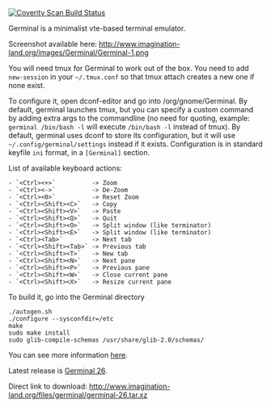 <a href="https://scan.coverity.com/projects/germinal">
  <img alt="Coverity Scan Build Status"
       src="https://scan.coverity.com/projects/6315/badge.svg"/>
</a>

Germinal is a minimalist vte-based terminal emulator.

Screenshot available here: <http://www.imagination-land.org/images/Germinal/Germinal-1.png>

You will need tmux for Germinal to work out of the box.
You need to add `new-session` in your `~/.tmux.conf` so that tmux attach creates a new one if none exist.

To configure it, open dconf-editor and go into /org/gnome/Germinal.
By default, germinal launches tmux, but you can specify a custom command by adding extra args to the commandline (no
need for quoting, example: `germinal /bin/bash -l` will execute `/bin/bash -l` instead of tmux).
By default, germinal uses dconf to store its configuration, but it will use `~/.config/germinal/settings` instead if it
exists. Configuration is in standard keyfile `ini` format, in a `[Germinal]` section.

List of available keyboard actions:

    - `<Ctrl><+>`          -> Zoom
    - `<Ctrl><->`          -> De-Zoom
    - `<Ctrl><0>`          -> Reset Zoom
    - `<Ctrl><Shift><C>`   -> Copy
    - `<Ctrl><Shift><V>`   -> Paste
    - `<Ctrl><Shift><Q>`   -> Quit
    - `<Ctrl><Shift><O>`   -> Split window (like terminator)
    - `<Ctrl><Shift><E>`   -> Split window (like terminator)
    - `<Ctrl><Tab>`        -> Next tab
    - `<Ctrl><Shift><Tab>` -> Previous tab
    - `<Ctrl><Shift><T>`   -> New tab
    - `<Ctrl><Shift><N>`   -> Next pane
    - `<Ctrl><Shift><P>`   -> Previous pane
    - `<Ctrl><Shift><W>`   -> Close current pane
    - `<Ctrl><Shift><X>`   -> Resize current pane

To build it, go into the Germinal directory

```
./autogen.sh
./configure --sysconfdir=/etc
make
sudo make install
sudo glib-compile-schemas /usr/share/glib-2.0/schemas/
```

You can see more information [here](http://www.imagination-land.org/posts/2015-01-31-germinal-7-released.html).

Latest release is [Germinal 26](http://www.imagination-land.org/posts/2019-10-07-germinal-26-released.html).

Direct link to download: <http://www.imagination-land.org/files/germinal/germinal-26.tar.xz>
